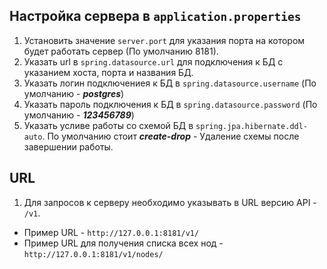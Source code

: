 ## Настройка сервера в `application.properties`
1.  Установить значение `server.port` для указания порта на котором будет работать сервер (По умолчанию 8181).
2. Указать url в `spring.datasource.url` для подключения к БД c указанием хоста, порта и названия БД.
3. Указать логин подключениея к БД в `spring.datasource.username` (По умолчанию - ***postgres***)
4. Указать пароль подключения к БД в  `spring.datasource.password` (По умолчанию - ***123456789***)
5. Указать усливе работы со схемой БД в `spring.jpa.hibernate.ddl-auto`. По умолчанию стоит ***create-drop*** - Удаление схемы после завершении работы.

## URL
1. Для запросов к серверу необходимо указывать в URL версию API - `/v1`.
 - Пример URL - `http://127.0.0.1:8181/v1/`
 - Пример URL для получения списка всех нод - `http://127.0.0.1:8181/v1/nodes/`